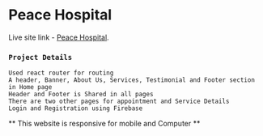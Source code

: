 # Peace Hospital

Live site link - [Peace Hospital](https://peace-hospital.web.app).

### `Project Details`

```
Used react router for routing
A header, Banner, About Us, Services, Testimonial and Footer section in Home page
Header and Footer is Shared in all pages
There are two other pages for appointment and Service Details
Login and Registration using Firebase

```

** This website is responsive for mobile and Computer  **